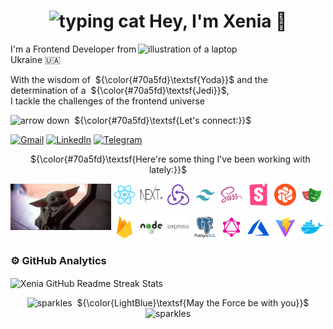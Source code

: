 <h1 align="center"><img src="https://media.giphy.com/media/WUlplcMpOCEmTGBtBW/giphy.gif" width="70px" alt="typing cat"> Hey, I'm Xenia 👋 </h1>

<img src="https://raw.githubusercontent.com/MicaelliMedeiros/micaellimedeiros/master/image/computer-illustration.png" alt="illustration of a laptop" min-width="300px" max-width="300px" width="300px" align="right">

<p align="left">
 I'm a Frontend Developer from Ukraine 🇺🇦  
</p>

<p align="left"> 
 With the wisdom of&nbsp; ${\color{#70a5fd}\textsf{Yoda}}$ and the determination of a&nbsp; ${\color{#70a5fd}\textsf{Jedi}}$,<br>
  I tackle the challenges of the frontend universe
</p>

<p align="left">
 <img src="https://github.com/ksalpern/ideas/blob/0064c826f42b89736ed5cf9c1ca3539882d24d8d/assets/arrow3.webp" alt="arrow down" width="40"/>&nbsp; ${\color{#70a5fd}\textsf{Let's connect:}}$
</p>

<p align="left">
  <a href="mailto:ksenia.pidopryhora@gmail.com" title="Gmail">
  <img src="https://github-production-user-asset-6210df.s3.amazonaws.com/112705866/280768534-7f0d7491-3085-44a6-80b0-2939a24f9f21.svg" alt="Gmail"/></a>
  <a href="https://www.linkedin.com/in/kseniia-pidopryhora-44a579236/" title="LinkedIn">
  <img src="https://github-production-user-asset-6210df.s3.amazonaws.com/112705866/280771412-ca23c019-65c5-4133-9759-280da6af9ba2.svg" alt="LinkedIn"/></a>
  <a href="https://t.me/ksalpern" title="Telegram">
  <img src="https://github-production-user-asset-6210df.s3.amazonaws.com/112705866/280768542-d8167889-3a41-4507-86d0-6db8342c7ce7.svg" alt="Telegram"/></a>
</p>

<p align="center">
&nbsp; ${\color{#70a5fd}\textsf{Here're some thing I've been working with lately:}}$
</p>

<img src="./assets/yoda.webp" alt="baby yoda" align="left" style='width:32%;height:fit-content;'>

<p align="right">
    <img src="./assets/tools/react.svg" alt="react" width="35" height="35"/>&nbsp;
    <img src="./assets/tools/next.svg" alt='next' width="35" height="35" />&nbsp;
    <img src="./assets/tools/redux.svg" alt="redux" width="35" height="35" />&nbsp;
    <img src="./assets/tools/tailwind.png" alt="tailwind" width="35" height="35" />&nbsp;
    <img src="./assets/tools/sass.svg" alt="sass" width="35" height="35" />&nbsp;
    <img src="./assets/tools/storybook.png" alt="storybook" width="35" height="35" />&nbsp;
    <img src="./assets/tools/chromatic.png" alt="chromatic" width="35" height="35" />&nbsp;
    <img src="./assets/tools/playwright.svg" alt="playwright" width="35" height="35" />&nbsp;
    </p>
<p align="right">
  <img src="./assets/tools/firebase.svg" alt="firebase" width="35" height="35" />&nbsp;
  <img src="./assets/tools/node.svg" alt="nodejs" width="35" height="35" />&nbsp;
  <img src="./assets/tools/express.svg" alt="express" width="35" height="35" />&nbsp;
  <img src="./assets/tools/postgresql.svg" alt="postgresql" width="35" height="35" />&nbsp;
  <img src="./assets/tools/graphql.png" alt='graphql' width="35" height="35" />&nbsp;
  <img src="./assets/tools/azure.svg" alt="azure" width="35" height="35" />&nbsp;
  <img src="./assets/tools/vite.png" alt="vite" width="35" height="35" />&nbsp;
  <img src="./assets/tools/docker.png" alt="docker" width="35" height="35" />&nbsp;
   </p>

### ⚙️ GitHub Analytics

<img align="center" src="http://github-readme-streak-stats.herokuapp.com?user=ksalpern&hide_border=true&theme=tokyonight&date_format=j%20M%5B%20Y%5D" alt="Xenia GitHub Readme Streak Stats" />

<p align="center">
<img src="https://github.com/ksalpern/ideas/blob/21d0ebf4bcf0ea0712a510dca3d9e009a74c44e5/assets/sparkles.gif" width="30px" alt="sparkles">&nbsp; ${\color{LightBlue}\textsf{May the Force be with you}}$<img src="https://github.com/ksalpern/ideas/blob/21d0ebf4bcf0ea0712a510dca3d9e009a74c44e5/assets/sparkles.gif" width="30px" alt="sparkles"> 
</p>
<!--
